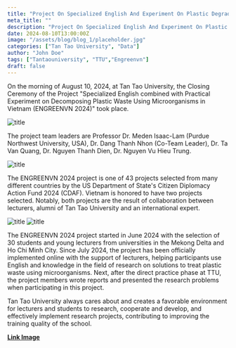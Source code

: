 ```yaml
---
title: "Project On Specialized English And Experiment On Plastic Degradation By Microbiology Were Implemented At Tan Tao University"
meta_title: ""
description: "Project On Specialized English And Experiment On Plastic Degradation By Microbiology Were Implemented At Tan Tao University"
date: 2024-08-10T13:00:00Z
image: "/assets/blog/blog_1/placeholder.jpg"
categories: ["Tan Tao University", "Data"]
author: "John Doe"
tags: ["Tantaouniversity", "TTU","Engreenvn"]
draft: false
---
```


On the morning of August 10, 2024, at Tan Tao University, the Closing Ceremony of the Project "Specialized English combined with Practical Experiment on Decomposing Plastic Waste Using Microorganisms in Vietnam (ENGREENVN 2024)" took place.

![title](/assets/blog/blog_1/image_1.jpg)

The project team leaders are Professor Dr. Meden Isaac-Lam (Purdue Northwest University, USA), Dr. Dang Thanh Nhon (Co-Team Leader), Dr. Ta Van Quang, Dr. Nguyen Thanh Dien, Dr. Nguyen Vu Hieu Trung.

![title](/assets/blog/blog_1/image_2.jpg)

The ENGREENVN 2024 project is one of 43 projects selected from many different countries by the US Department of State's Citizen Diplomacy Action Fund 2024 (CDAF). Vietnam is honored to have two projects selected. Notably, both projects are the result of collaboration between lecturers, alumni of Tan Tao University and an international expert.

![title](/assets/blog/blog_1/image_3.jpg)
![title](/assets/blog/blog_1/image_4.jpg)

The ENGREENVN 2024 project started in June 2024 with the selection of 30 students and young lecturers from universities in the Mekong Delta and Ho Chi Minh City. Since July 2024, the project has been officially implemented online with the support of lecturers, helping participants use English and knowledge in the field of research on solutions to treat plastic waste using microorganisms. Next, after the direct practice phase at TTU, the project members wrote reports and presented the research problems when participating in this project.

Tan Tao University always cares about and creates a favorable environment for lecturers and students to research, cooperate and develop, and effectively implement research projects, contributing to improving the training quality of the school.

<b>[Link Image](https://drive.google.com/drive/folders/1Fy8UDpo0beFG__z_vGSCjSGxGFxQGsRb)</b>